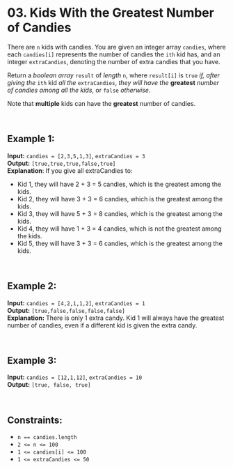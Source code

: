 # 03. Kids With the Greatest Number of Candies

There are `n` kids with candies. You are given an integer array `candies`, where each `candies[i]` represents the number of candies the `ith` kid has, and an integer `extraCandies`, denoting the number of extra candies that you have.

Return a _boolean array_ `result` of _length_ `n`, where `result[i]` is `true` _if, after giving the_ `ith` kid _all the_ `extraCandies`, _they will have the_ **greatest** _number of candies among all the kids_, or `false` _otherwise_.

Note that **multiple** kids can have the **greatest** number of candies.

<br>

## Example 1:

**Input:** `candies = [2,3,5,1,3]`, `extraCandies = 3`  
**Output:** `[true,true,true,false,true]`  
**Explanation**: If you give all extraCandies to:

- Kid 1, they will have 2 + 3 = 5 candies, which is the greatest among the kids.
- Kid 2, they will have 3 + 3 = 6 candies, which is the greatest among the kids.
- Kid 3, they will have 5 + 3 = 8 candies, which is the greatest among the kids.
- Kid 4, they will have 1 + 3 = 4 candies, which is not the greatest among the kids.
- Kid 5, they will have 3 + 3 = 6 candies, which is the greatest among the kids.

<br>

## Example 2:

**Input:** `candies = [4,2,1,1,2]`, `extraCandies = 1`  
**Output:** `[true,false,false,false,false]`  
**Explanation:** There is only 1 extra candy.
Kid 1 will always have the greatest number of candies, even if a different kid is given the extra candy.

<br>

## Example 3:

**Input:** `candies = [12,1,12]`, `extraCandies = 10`  
**Output:** `[true, false, true]`

<br>

## Constraints:

- `n == candies.length`
- `2 <= n <= 100`
- `1 <= candies[i] <= 100`
- `1 <= extraCandies <= 50`
